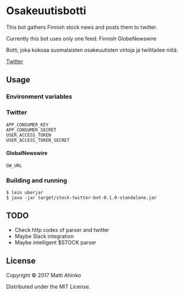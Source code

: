 # Osakeuutisbotti

This bot gathers Finnish stock news and posts them to twitter.

Currently this bot uses only one feed: Finnish GlobeNewswire

Botti, joka kokoaa suomalaisten osakeuutisten virtoja ja twiittailee niitä.

[Twitter](https://www.twitter.com/osakeuutiset)


## Usage

### Environment variables

### Twitter

    APP_CONSUMER_KEY
    APP_CONSUMER_SECRET
    USER_ACCESS_TOKEN
    USER_ACCESS_TOKEN_SECRET

#### GlobalNewswire

    GW_URL

### Building and running

    $ lein uberjar    
    $ java -jar target/stock-twitter-bot-0.1.0-standalone.jar

## TODO

- Check http codes of parser and twitter
- Maybe Slack integration
- Maybe intelligent $STOCK parser

## License

Copyright © 2017 Matti Ahinko

Distributed under the MIT License.
